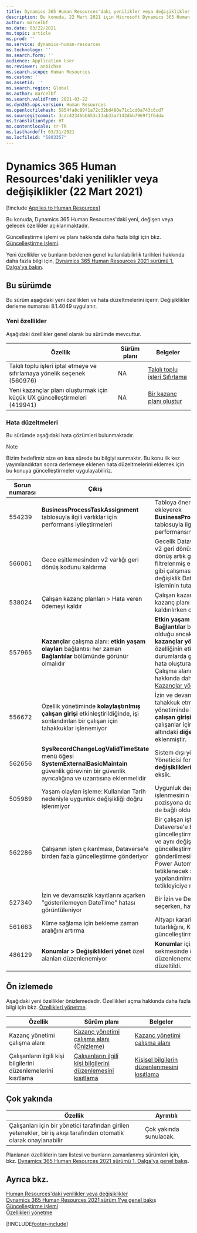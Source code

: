 ```yaml
---
title: Dynamics 365 Human Resources'daki yenilikler veya değişiklikler (22 Mart 2021)
description: Bu konuda, 22 Mart 2021 için Microsoft Dynamics 365 Human Resources'taki yeni veya değişen özellikler açıklanmaktadır.
author: marcelbf
ms.date: 03/22/2021
ms.topic: article
ms.prod: ''
ms.service: dynamics-human-resources
ms.technology: ''
ms.search.form: ''
audience: Application User
ms.reviewer: anbichse
ms.search.scope: Human Resources
ms.custom: ''
ms.assetid: ''
ms.search.region: Global
ms.author: marcelbf
ms.search.validFrom: 2021-03-22
ms.dyn365.ops.version: Human Resources
ms.openlocfilehash: 5854fa8c89f1a72c32bd480e71c1cd0a743c6cd7
ms.sourcegitcommit: 3cdc42346bb653c13ab33a7142dbb7969f1f6dda
ms.translationtype: HT
ms.contentlocale: tr-TR
ms.lasthandoff: 03/31/2021
ms.locfileid: "5803357"
---
```

# <a name="whats-new-or-changed-in-dynamics-365-human-resources-march-22-2021"></a>Dynamics 365 Human Resources'daki yenilikler veya değişiklikler (22 Mart 2021)

[!include [Applies to Human Resources](../includes/applies-to-hr.md)]

Bu konuda, Dynamics 365 Human Resources'daki yeni, değişen veya gelecek özellikler açıklanmaktadır.

Güncelleştirme işlemi ve planı hakkında daha fazla bilgi için bkz. [Güncelleştirme işlemi](hr-admin-setup-update-process.md).

Yeni özellikler ve bunların beklenen genel kullanılabilirlik tarihleri hakkında daha fazla bilgi için, [Dynamics 365 Human Resources 2021 sürümü 1. Dalga'ya bakın](https://docs.microsoft.com/dynamics365-release-plan/2021wave1/human-resources/dynamics365-human-resources/).

## <a name="in-this-release"></a>Bu sürümde

Bu sürüm aşağıdaki yeni özellikleri ve hata düzeltmelerini içerir. Değişiklikler derleme numarası 8.1.4049 uygulanır.

### <a name="new-features"></a>Yeni özellikler

Aşağıdaki özellikler genel olarak bu sürümde mevcuttur.

| Özellik | Sürüm planı | Belgeler |
| --- | --- | --- |
| Takılı toplu işleri iptal etmeye ve sıfırlamaya yönelik seçenek (560976) | NA | [Takılı toplu işleri Sıfırlama](https://docs.microsoft.com/dynamics365/human-resources/hr-admin-troubleshooting-batch-execution) |
| Yeni kazançlar planı oluşturmak için küçük UX güncelleştirmeleri (419941) | NA | [Bir kazanç planı oluştur](hr-benefits-plans-setup.md) |

### <a name="bug-fixes"></a>Hata düzeltmeleri

Bu sürümde aşağıdaki hata çözümleri bulunmaktadır.

> [!NOTE]
> Bizim hedefimiz size en kısa sürede bu bilgiyi sunmaktır. Bu konu ilk kez yayımlandıktan sonra derlemeye eklenen hata düzeltmelerini eklemek için bu konuya güncelleştirmeler uygulayabiliriz.

| Sorun numarası | Çıkış |  Tanım |
| --- | --- | --- |
| 554239 | **BusinessProcessTaskAssignment** tablosuyla ilgili varlıklar için performans iyileştirmeleri | Tabloya önerilen dizinleri ekleyerek **BusinessProcessTaskAssignment** tablosuyla ilgili varlıkların performansını artırın. |
| 566061 | Gece eşitlemesinden v2 varlığı geri dönüş kodunu kaldırma | Gecelik Dataverse eşitlemesi için v2 geri dönüş kodunu kaldırın. Geri dönüş artık gerekli değildir ve filtrelenmiş eşitlemenin beklendiği gibi çalışmasını engeller. Bu değişiklik Dataverse veri eşitleme işleminin tutarlılığını geliştirir. |
| 538024 | Çalışan kazanç planları > Hata veren ödemeyi kaldır | Çalışan kazançları formundaki kazanç planı seçeneği için ödeme kaldırılırken oluşan hata giderildi. |
| 557965 | **Kazançlar** çalışma alanı: **etkin yaşam olayları** bağlantısı her zaman **Bağlantılar** bölümünde görünür olmalıdır | **Etkin yaşam olayları** bağlantısının **Bağlantılar** bölümünde görünür olduğu ancak **(Önizleme) kazançlar yönetimi çalışma alanı** özelliğinin etkin olmadığı durumlarda gezinmeye çalışılırken hata oluşturan bir sorun giderildi. Çalışma alanını etkinleştirme hakkında daha fazla bilgi için bkz [Kazançlar yönetimi çalışma alanı](hr-benefits-management-workspace.md). |
| 556672 | Özellik yönetiminde **kolaylaştırılmış çalışan girişi** etkinleştirildiğinde, işi sonlandırılan bir çalışan için tahakkuklar işlenemiyor | İzin ve devamsızlık planlarını tahakkuk etme seçeneği, özellik yönetiminde **kolaylaştırılmış çalışan girişi** etkinleştirildiğinde çalışanlar için **çalışma geçmişi** altındaki **diğer seçeneklere** eklenmiştir. |
| 562656 | **SysRecordChangeLogValidTimeState** menü öğesi **SystemExternalBasicMaintain** güvenlik görevinin bir güvenlik ayrıcalığına ve uzantısına eklenmelidir | Sistem dışı yönetici rollerinde Tarih Yöneticisi formlarındaki **değişiklikleri görüntüle** düğmesi eksik. |
| 505989 | Yaşam olayları işleme: Kullanılan Tarih nedeniyle uygunluk değişikliği doğru işlenmiyor | Uygunluk değişikliğinin işlenmesinin yalnızca geçerli pozisyona değil, başlangıç tarihine de bağlı olduğu sorun giderildi. |
| 562286 | Çalışanın işten çıkarılması, Dataverse'e birden fazla güncelleştirme gönderiyor | Bir çalışan işten çıkarıldığında Dataverse'e birden fazla güncelleştirme işlemi gönderiliyor ve aynı değişiklik için iki güncelleştirme bildiriminin gönderilmesine neden oluyor. Bir Power Automate akışı, eylemden tetiklenecek şekilde yapılandırılmışsa birden fazla tetikleyiciye neden olabilir. |
| 527340 | İzin ve devamsızlık kayıtlarını açarken "gösterilemeyen DateTime" hatası görüntüleniyor | Bir İzin ve Devamsızlık kaydı seçerken, hata artık görüntülemez. |
| 561663 | Küme sağlama için bekleme zaman aralığını artırma | Altyapı kararlılığını ve sağlama tutarlılığını, Küme sağlama güncelleştirmeleriyle geliştirin. |
| 486129 | **Konumlar > Değişiklikleri yönet** özel alanları düzenlenemiyor | **Konumlar** için **değişiklikleri Yönet** sekmesinde özel alanların düzenlenemediği bir sorun düzeltildi. |

## <a name="in-preview"></a>Ön izlemede

Aşağıdaki yeni özellikler önizlemededir. Özellikleri açma hakkında daha fazla bilgi için bkz. [Özellikleri yönetme](hr-admin-manage-features.md).

| Özellik | Sürüm planı | Belgeler |
| --- | --- | --- |
| Kazanç yönetimi çalışma alanı | [Kazanç yönetimi çalışma alanı (Önizleme)](https://docs.microsoft.com/dynamics365-release-plan/2020wave2/human-resources/dynamics365-human-resources/benefits-management-workspace) | [Kazanç yönetimi çalışma alanı](hr-benefits-management-workspace.md) |
| Çalışanların ilgili kişi bilgilerini düzenlemelerini kısıtlama | [Çalışanların ilgili kişi bilgilerini düzenlemesini kısıtlama](https://docs.microsoft.com/dynamics365-release-plan/2020wave2/human-resources/dynamics365-human-resources/restrict-employees-editing-business-contact-details) | [Kişisel bilgilerin düzenlenmesini kısıtlama](hr-employee-self-service-restrict-editing.md)|

## <a name="coming-soon"></a>Çok yakında

| Özellik | Ayrıntılı |
| --- | --- |
| Çalışanları için bir yönetici tarafından girilen yetenekler, bir iş akışı tarafından otomatik olarak onaylanabilir | Çok yakında sunulacak. |

Planlanan özelliklerin tam listesi ve bunların zamanlanmış sürümleri için, bkz. [Dynamics 365 Human Resources 2021 sürümü 1. Dalga'ya genel bakış](https://docs.microsoft.com/dynamics365-release-plan/2021wave1/human-resources/dynamics365-human-resources/).

## <a name="see-also"></a>Ayrıca bkz.

[Human Resources'daki yenilikler veya değişiklikler](hr-admin-whats-new.md)</br>
[Dynamics 365 Human Resources 2021 sürüm 1'ye genel bakış](https://docs.microsoft.com/dynamics365-release-plan/2021wave1/human-resources/dynamics365-human-resources/)</br>
[Güncelleştirme işlemi](hr-admin-setup-update-process.md)</br>
[Özellikleri yönetme](hr-admin-manage-features.md)


[!INCLUDE[footer-include](../includes/footer-banner.md)]

